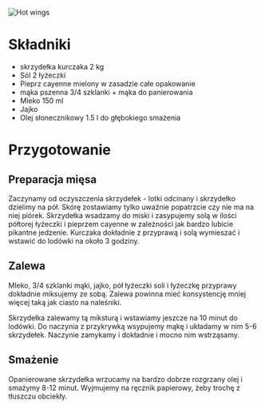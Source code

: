 ![Hot wings](https://i.ibb.co/Sz4fJqS/gpt-image-1-Hot-wings-domowe-na.png)
# Składniki
 - skrzydełka kurczaka 2 kg
 - Sól 2 łyżeczki
 - Pieprz cayenne mielony w zasadzie całe opakowanie
 - mąka pszenna 3/4 szklanki + mąka do panierowania
 - Mleko 150 ml
 - Jajko
 - Olej słonecznikowy 1.5 l do głębokiego smażenia
# Przygotowanie
## Preparacja mięsa
Zaczynamy od oczyszczenia skrzydełek - lotki odcinany i skrzydełko dzielimy na pół. Skórę zostawiamy tylko uważnie popatrzcie czy nie ma na niej piórek. Skrzydełka wsadzamy do miski i zasypujemy solą w ilości półtorej łyżeczki i pieprzem cayenne w zależności jak bardzo lubicie pikantne jedzenie. Kurczaka dokładnie z przyprawą i solą wymieszać i wstawić do lodówki na około 3 godziny.
## Zalewa
Mleko, 3/4 szklanki mąki, jajko, pół łyżeczki soli i łyżeczkę przyprawy dokładnie miksujemy ze sobą. Zalewa powinna mieć konsystencję mniej więcej taką jak ciasto na naleśniki.

Skrzydełka zalewamy tą miksturą i wstawiamy jeszcze na 10 minut do lodówki. Do naczynia z przykrywką wsypujemy mąkę i układamy w nim 5-6 skrzydełek. Naczynie zamykamy i dokładnie i mocno nim wstrząsamy.
## Smażenie 
Opanierowane skrzydełka wrzucamy na bardzo dobrze rozgrzany olej i smażymy 8-12 minut. Wyjmujemy na ręcznik papierowy, żeby trochę z tłuszczu obciekły.
